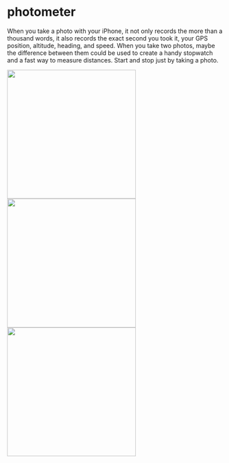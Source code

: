 # photometer
When you take a photo with your iPhone, it not only records the more than a thousand words, it also records the exact second you took it, your GPS position, altitude, heading, and speed. When you take two photos, maybe the difference between them could be used to create a handy stopwatch and a fast way to measure distances. Start and stop just by taking a photo. 

<img src="https://raw.githubusercontent.com/mortenjust/photometer/master/UX/appstore/photometer01.PNG" width=300>
<img src="https://raw.githubusercontent.com/mortenjust/photometer/master/UX/appstore/photometer02.PNG" width=300>
<img src="https://raw.githubusercontent.com/mortenjust/photometer/master/UX/appstore/photometer03.PNG" width=300>
